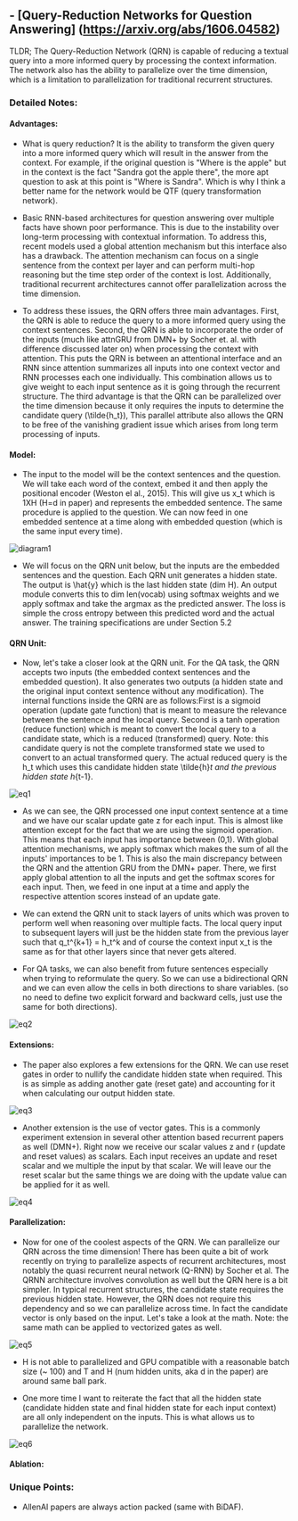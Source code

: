 ## - [Query-Reduction Networks for Question Answering] (https://arxiv.org/abs/1606.04582)

TLDR; The Query-Reduction Network (QRN) is capable of reducing a textual query into a more informed query by processing the context information. The network also has the ability to parallelize over the time dimension, which is a limitation to parallelization for traditional recurrent structures. 

### Detailed Notes:

#### Advantages:

- What is query reduction? It is the ability to transform the given query into a more informed query which will result in the answer from the context. For example, if the original question is "Where is the apple" but in the context is the fact "Sandra got the apple there", the more apt question to ask at this point is "Where is Sandra". Which is why I think a better name for the network would be QTF (query transformation network). 

- Basic RNN-based architectures for question answering over multiple facts have shown poor performance. This is due to the instability over long-term processing with contextual information. To address this, recent models used a global attention mechanism but this interface also has a drawback. The attention mechanism can focus on a single sentence from the context per layer and can perform multi-hop reasoning but the time step order of the context is lost. Additionally, traditional recurrent architectures cannot offer parallelization across the time dimension.

- To address these issues, the QRN offers three main advantages. First, the QRN is able to reduce the query to a more informed query using the context sentences. Second, the QRN is able to incorporate the order of the inputs (much like attnGRU from DMN+ by Socher et. al. with difference discussed later on) when processing the context with attention. This puts the QRN is between an attentional interface and an RNN since attention summarizes all inputs into one context vector and RNN processes each one individually. This combination allows us to give weight to each input sentence as it is going through the recurrent structure. The third advantage is that the QRN can be parallelized over the time dimension because it only requires the inputs to determine the candidate query (\tilde{h_t}), This parallel attribute also allows the QRN to be free of the vanishing gradient issue which arises from long term processing of inputs. 

#### Model:

- The input to the model will be the context sentences and the question. We will take each word of the context, embed it and then apply the positional encoder (Weston el al., 2015). This will give us x_t which is 1XH (H=d in paper) and represents the embedded sentence. The same procedure is applied to the question. We can now feed in one embedded sentence at a time along with embedded question (which is the same input every time). 

![diagram1](images/qrn/diagram1.png)

- We will focus on the QRN unit below, but the inputs are the embedded sentences and the question. Each QRN unit generates a hidden state. The output is \hat{y} which is the last hidden state (dim H). An output module converts this to dim len(vocab) using softmax weights and we apply softmax and take the argmax as the predicted answer. The loss is simple the cross entropy between this predicted word and the actual answer. The training specifications are under Section 5.2

#### QRN Unit:

- Now, let's take a closer look at the QRN unit. For the QA task, the QRN accepts two inputs (the embedded context sentences and the embedded question). It also generates two outputs (a hidden state and the original input context sentence without any modification). The internal functions inside the QRN are as follows:First is a sigmoid operation (update gate function) that is meant to measure the relevance between the sentence and the local query. Second is a tanh operation (reduce function) which is meant to convert the local query to a candidate state, which is a reduced (transformed) query. Note: this candidate query is not the complete transformed state we used to convert to an actual transformed query. The actual reduced query is the h_t which uses this candidate hidden state \tilde{h}_t and the previous hidden state h_{t-1}.

![eq1](images/qrn/eq1.png)

- As we can see, the QRN processed one input context sentence at a time and we have our scalar update gate z for each input. This is almost like attention except for the fact that we are using the sigmoid operation. This means that each input has importance between (0,1). With global attention mechanisms, we apply softmax which makes the sum of all the inputs' importances to be 1. This is also the main discrepancy between the QRN and the attention GRU from the DMN+ paper. There, we first apply global attention to all the inputs and get the softmax scores for each input. Then, we feed in one input at a time and apply the respective attention scores instead of an update gate. 

- We can extend the QRN unit to stack layers of units which was proven to perform well when reasoning over multiple facts. The local query input to subsequent layers will just be the hidden state from the previous layer such that q_t^{k+1} = h_t^k and of course the context input x_t is the same as for that other layers since that never gets altered.

- For QA tasks, we can also benefit from future sentences especially when trying to reformulate the query. So we can use a bidirectional QRN and we can even allow the cells in both directions to share variables. (so no need to define two explicit forward and backward cells, just use the same for both directions).

![eq2](images/qrn/eq2.png)

#### Extensions:

- The paper also explores a few extensions for the QRN. We can use reset gates in order to nullify the candidate hidden state when required. This is as simple as adding another gate (reset gate) and accounting for it when calculating our output hidden state.

![eq3](images/qrn/eq3.png)

- Another extension is the use of vector gates. This is a commonly experiment extension in several other attention based recurrent papers as well (DMN+). Right now we receive our scalar values z and r (update and reset values) as scalars. Each input receives an update and reset scalar and we multiple the input by that scalar. We will leave our the reset scalar but the same things we are doing with the update value can be applied for it as well. 

![eq4](images/qrn/eq4.png)

#### Parallelization:

- Now for one of the coolest aspects of the QRN. We can parallelize our QRN across the time dimension! There has been quite a bit of work recently on trying to parallelize aspects of recurrent architectures, most notably the quasi recurrent neural network (Q-RNN) by Socher et al. The QRNN architecture involves convolution as well but the QRN here is a bit simpler. In typical recurrent structures, the candidate state requires the previous hidden state. However, the QRN does not require this dependency and so we can parallelize across time. In fact the candidate vector is only based on the input. Let's take a look at the math. Note: the same math can be applied to vectorized gates as well.

![eq5](images/qrn/eq5.png)

- H is not able to parallelized and GPU compatible with a reasonable batch size (~ 100) and T and H (num hidden units, aka d in the paper) are around same ball park.

- One more time I want to reiterate the fact that all the hidden state (candidate hidden state and final hidden state for each input context) are all only independent on the inputs. This is what allows us to parallelize the network. 

![eq6](images/qrn/eq6.png)

#### Ablation:

### Unique Points:

- AllenAI papers are always action packed (same with BiDAF).





